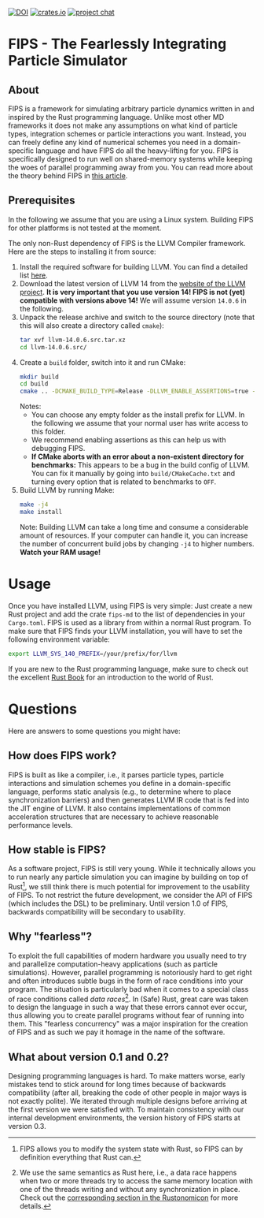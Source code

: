 [![DOI](https://zenodo.org/badge/DOI/10.5281/zenodo.7689625.svg)](https://doi.org/10.5281/zenodo.7689625)
[![crates.io](https://img.shields.io/crates/v/fips_md.svg)](https://crates.io/crates/fips_md)
[![project chat](https://img.shields.io/badge/zulip-join_chat-brightgreen.svg)](https://fips-md.zulipchat.com)

FIPS - The Fearlessly Integrating Particle Simulator
====================================================

About
-----

FIPS is a framework for simulating arbitrary particle dynamics written in and inspired by the Rust programming language. Unlike most other MD frameworks it does not make any assumptions on what kind of particle types, integration schemes or particle interactions you want. Instead, you can freely define any kind of numerical schemes you need in a domain-specific language and have FIPS do all the heavy-lifting for you. FIPS is specifically designed to run well on shared-memory systems while keeping the woes of parallel programming away from you. You can read more about the theory behind FIPS in [this article](https://arxiv.org/abs/2302.14170).

Prerequisites
-------------
In the following we assume that you are using a Linux system. Building FIPS for other platforms is not tested at the moment.

The only non-Rust dependency of FIPS is the LLVM Compiler framework. Here are the steps to installing it from source:

1. Install the required software for building LLVM. You can find a detailed list [here](https://llvm.org/docs/GettingStarted.html#requirements).
2. Download the latest version of LLVM 14 from the [website of the LLVM project](https://releases.llvm.org/). **It is very important that you use version 14! FIPS is not (yet) compatible with versions above 14!** We will assume version `14.0.6` in the following.
3. Unpack the release archive and switch to the source directory (note that this will also create a directory called `cmake`):
    ```bash
    tar xvf llvm-14.0.6.src.tar.xz
    cd llvm-14.0.6.src/
    ```
4. Create a `build` folder, switch into it and run CMake:
    ```bash
    mkdir build
    cd build
    cmake .. -DCMAKE_BUILD_TYPE=Release -DLLVM_ENABLE_ASSERTIONS=true -DCMAKE_INSTALL_PREFIX=/your/prefix/for/llvm
    ```
    Notes:
    - You can choose any empty folder as the install prefix for LLVM. In the following we assume that your normal user has write access to this folder.
    - We recommend enabling assertions as this can help us with debugging FIPS.
    - **If CMake aborts with an error about a non-existent directory for benchmarks:** This appears to be a bug in the build config of LLVM. You can fix it manually by going into `build/CMakeCache.txt` and turning every option that is related to benchmarks to `OFF`.
5. Build LLVM by running Make:
    ```bash
    make -j4
    make install
    ```
    Note: Building LLVM can take a long time and consume a considerable amount of resources. If your computer can handle it, you can increase the number of concurrent build jobs by changing `-j4` to higher numbers. **Watch your RAM usage!**

Usage
=====

Once you have installed LLVM, using FIPS is very simple: Just create a new Rust project and add the crate `fips-md` to the list of dependencies in your `Cargo.toml`. FIPS is used as a library from within a normal Rust program. To make sure that FIPS finds your LLVM installation, you will have to set the following environment variable:
```bash
export LLVM_SYS_140_PREFIX=/your/prefix/for/llvm
```
If you are new to the Rust programming language, make sure to check out the excellent [Rust Book](https://doc.rust-lang.org/book/) for an introduction to the world of Rust.

Questions
=========

Here are answers to some questions you might have:

How does FIPS work?
-------------------
FIPS is built as like a compiler, i.e., it parses particle types, particle interactions and simulation schemes you define in a domain-specific language, performs static analysis (e.g., to determine where to place synchronization barriers) and then generates LLVM IR code that is fed into the JIT engine of LLVM. It also contains implementations of common acceleration structures that are necessary to achieve reasonable performance levels.

How stable is FIPS?
-------------------
As a software project, FIPS is still very young. While it technically allows you to run nearly any particle simulation you can imagine by building on top of Rust[^1], we still think there is much potential for improvement to the usability of FIPS. To not restrict the future development, we consider the API of FIPS (which includes the DSL) to be preliminary. Until version 1.0 of FIPS, backwards compatibility will be secondary to usability.

[^1]: FIPS allows you to modify the system state with Rust, so FIPS can by definition everything that Rust can.

Why "fearless"?
---------------
To exploit the full capabilities of modern hardware you usually need to try and parallelize computation-heavy applications (such as particle simulations). However, parallel programming is notoriously hard to get right and often introduces subtle bugs in the form of race conditions into your program. The situation is particularly bad when it comes to a special class of race conditions called *data races*[^2]. In (Safe) Rust, great care was taken to design the language in such a way that these errors cannot ever occur, thus allowing you to create parallel programs without fear of running into them. This "fearless concurrency" was a major inspiration for the creation of FIPS and as such we pay it homage in the name of the software.

[^2]: We use the same semantics as Rust here, i.e., a data race happens when two or more threads try to access the same memory location with one of the threads writing and without any synchronization in place. Check out the [corresponding section in the Rustonomicon](https://doc.rust-lang.org/nomicon/races.html) for more details. 

What about version 0.1 and 0.2?
-------------------------------
Designing programming languages is hard. To make matters worse, early mistakes tend to stick around for long times because of backwards compatibility (after all, breaking the code of other people in major ways is not exactly polite). We iterated through multiple designs before arriving at the first version we were satisfied with. To maintain consistency with our internal development environments, the version history of FIPS starts at version 0.3.